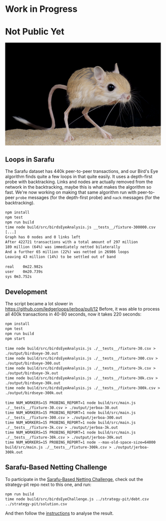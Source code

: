 # Work in Progress
# Not Public Yet

![jerboa](./jerboa.jpg)

## Loops in Sarafu
The Sarafu dataset has 440k peer-to-peer transactions, and our Bird's Eye algorithm finds quite a few loops in that quite easily.
It uses a depth-first probe with backtracking. Links and nodes are actually removed from the network in the backtracking, maybe this is
what makes the algorithm so fast.
We're now working on making that same algorithm run with peer-to-peer `probe` messages (for the depth-first probe) and `nack` messages (for the backtracking).

```
npm install
npm test
npm run build
time node build/src/birdsEyeAnalysis.js __tests__/fixture-300000.csv
[...]
Graph has 0 nodes and 0 links left
After 422721 transactions with a total amount of 297 million
189 million (64%) was immediately netted bilaterally
And a further 65 million (22%) was netted in 26986 loops
Leaving 43 million (14%) to be settled out of band

real	0m22.982s
user	0m20.739s
sys	0m3.752s
```

## Development
The script became a lot slower in https://github.com/ledgerloops/jerboa/pull/12
Before, it was able to process all 400k transactions in 40-80 seconds,
now it takes 220 seconds:

```
npm install
npm test
npm run build
npm start

time node build/src/birdsEyeAnalysis.js ./__tests__/fixture-30.csv > ./output/birdseye-30.out
time node build/src/birdsEyeAnalysis.js ./__tests__/fixture-300.csv > ./output/birdseye-300.out
time node build/src/birdsEyeAnalysis.js ./__tests__/fixture-3k.csv > ./output/birdseye-3k.out
time node build/src/birdsEyeAnalysis.js ./__tests__/fixture-30k.csv > ./output/birdseye-30k.out
time node build/src/birdsEyeAnalysis.js ./__tests__/fixture-300k.csv > ./output/birdseye-300k.out

time NUM_WORKERS=15 PROBING_REPORT=1 node build/src/main.js ./__tests__/fixture-30.csv > ./output/jerboa-30.out
time NUM_WORKERS=15 PROBING_REPORT=1 node build/src/main.js ./__tests__/fixture-300.csv > ./output/jerboa-300.out
time NUM_WORKERS=15 PROBING_REPORT=1 node build/src/main.js ./__tests__/fixture-3k.csv > ./output/jerboa-3k.out
time NUM_WORKERS=15 PROBING_REPORT=1 node build/src/main.js ./__tests__/fixture-30k.csv > ./output/jerboa-30k.out
time NUM_WORKERS=15 PROBING_REPORT=1 node --max-old-space-size=64000 build/src/main.js ./__tests__/fixture-300k.csv > ./output/jerboa-300k.out
```


## Sarafu-Based Netting Challenge
To participate in the [Sarafu-Based Netting Challenge](https://github.com/ledgerloops/strategy-pit/pull/41), check out the strategy-pit repo next to this one,
and run:
```
npm run build
time node build/src/birdsEyeChallenge.js ../strategy-pit/debt.csv ../strategy-pit/solution.csv
```
And then follow the [instructions](https://github.com/ledgerloops/strategy-pit/tree/sarafu-netting-challenge?tab=readme-ov-file#solution-analysis) to analyse the result.